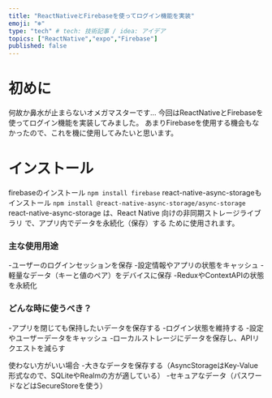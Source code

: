 ```yaml
---
title: "ReactNativeとFirebaseを使ってログイン機能を実装"
emoji: "❄️"
type: "tech" # tech: 技術記事 / idea: アイデア
topics: ["ReactNative","expo","Firebase"]
published: false
---
```


# 初めに
何故か鼻水が止まらないオメガマスターです…
今回はReactNativeとFirebaseを使ってログイン機能を実装してみました。
あまりFirebaseを使用する機会もなかったので、これを機に使用してみたいと思います。

# インストール
firebaseのインストール
`npm install firebase`
react-native-async-storageもインストール
`npm install @react-native-async-storage/async-storage`
react-native-async-storage は、React Native 向けの非同期ストレージライブラリ で、アプリ内でデータを永続化（保存）する ために使用されます。

### 主な使用用途
-ユーザーのログインセッションを保存
-設定情報やアプリの状態をキャッシュ
-軽量なデータ（キーと値のペア）をデバイスに保存
-ReduxやContextAPIの状態を永続化

### どんな時に使うべき？
-アプリを閉じても保持したいデータを保存する
-ログイン状態を維持する
-設定やユーザーデータをキャッシュ
-ローカルストレージにデータを保存し、APIリクエストを減らす

使わない方がいい場合
-大きなデータを保存する（AsyncStorageはKey-Value形式なので、SQLiteやRealmの方が適している）
-セキュアなデータ（パスワードなどはSecureStoreを使う）